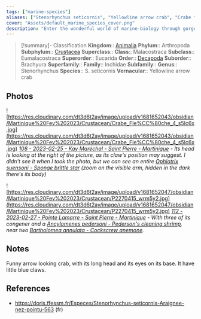 ```yaml
---
tags: ["marine-species"]
aliases: ["Stenorhynchus seticornis", "Yellowline arrow crab", "Crabe flèche", "Crabe Tour Effeil"]
cover: "Assets/default_marine_species_cover.png"
description: "Enter the wonderful world of marine-biology through gorgeous underwater pictures of marine animals. Crustaceans decapoda are taxons that encompasses crabs, shrimps, lobsters, and other well known crustaceans (and sea food indeed)."
---
```

> [!summary]- Classification
**Kingdom**:: [Animalia](Animalia.md)
**Phylum**:: Arthropoda
**Subphylum**:: [Crustacea](Crustacea.md)
**Superclass**::
**Class**:: Malacostraca
**Subclass**:: Eumalacostraca
**Superorder**:: Eucarida
**Order**:: [Decapoda](Decapoda.md)
**Suborder**:: Brachyura
**Superfamily**::
**Family**:: Inchidae
**Subfamily**::
**Genus**:: Stenorhynchus
**Species**:: S. seticornis
**Vernacular**:: Yellowline arrow crab

## Photos
![https://res.cloudinary.com/dt3d6t2ay/image/upload/v1681652043/obsidian/Martinique%20Fev%202023/Crustacean/Crabe_Fle%CC%80che_4_s5lc6x.jpg](https://res.cloudinary.com/dt3d6t2ay/image/upload/v1681652043/obsidian/Martinique%20Fev%202023/Crustacean/Crabe_Fle%CC%80che_4_s5lc6x.jpg)
*[108 - 2023-02-25 - Kay Maréchal - Saint Pierre - Martinique](108%20-%202023-02-25%20-%20Kay%20Maréchal%20-%20Saint%20Pierre%20-%20Martinique.md) - Its head is looking at the right of the picture, as its claw's position may suggest. I didn't see it when I took the photo, but we can see an entire [Ophiotrix suensoni - Sponge brittle star](Ophiotrix%20suensoni%20-%20Sponge%20brittle%20star.md) (zoom on the visible arm, hidden in the dark there's its body)*

![https://res.cloudinary.com/dt3d6t2ay/image/upload/v1681652047/obsidian/Martinique%20Fev%202023/Crustacean/P2270415_wrm5y2.jpg](https://res.cloudinary.com/dt3d6t2ay/image/upload/v1681652047/obsidian/Martinique%20Fev%202023/Crustacean/P2270415_wrm5y2.jpg)
*[112 - 2023-02-27 - Pointe Lamarre - Saint Pierre - Martinique](112%20-%202023-02-27%20-%20Pointe%20Lamarre%20-%20Saint%20Pierre%20-%20Martinique.md) - With three of its congener and a [Ancylomenes pedersoni - Pederson's cleaning shrimp](Ancylomenes%20pedersoni%20-%20Pederson's%20cleaning%20shrimp.md), near two [Bartholomea annulata - Cockscrew anemone](Bartholomea%20annulata%20-%20Cockscrew%20anemone.md).*



## Notes
Funny arrow looking crab, with its long head and its eyes on its base. It have little blue claws. 

## References
- https://doris.ffessm.fr/Especes/Stenorhynchus-seticornis-Araignee-nez-pointu-563 (fr)